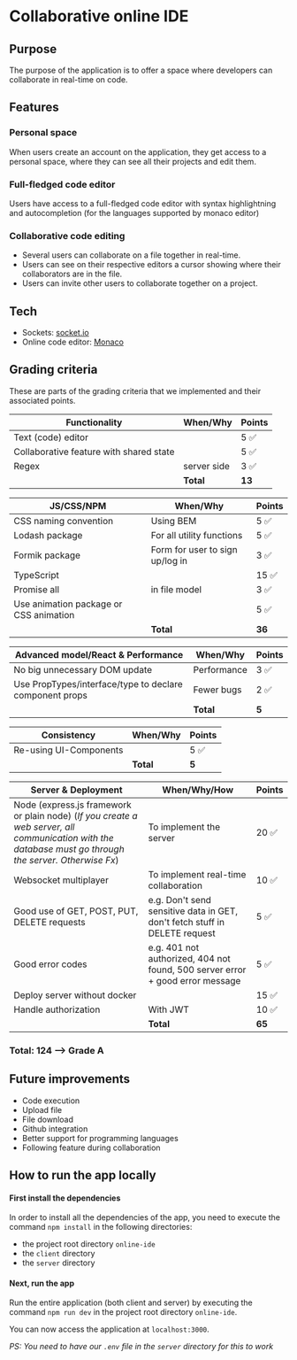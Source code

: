 # Collaborative online IDE

## Purpose

The purpose of the application is to offer a space where developers can collaborate in real-time on code.

## Features

### Personal space

When users create an account on the application, they get access to a personal space, where they can see all their projects and edit them.

### Full-fledged code editor

Users have access to a full-fledged code editor with syntax highlightning and autocompletion (for the languages supported by monaco editor)

### Collaborative code editing

- Several users can collaborate on a file together in real-time.
- Users can see on their respective editors a cursor showing where their collaborators are in the file.
- Users can invite other users to collaborate together on a project.

## Tech

- Sockets: [socket.io](https://socket.io/)
- Online code editor: [Monaco](https://microsoft.github.io/monaco-editor/index.html)

## Grading criteria

These are parts of the grading criteria that we implemented and their associated points.

| Functionality                           | When/Why    | Points |
| --------------------------------------- | ----------- | ------ |
| Text (code) editor                      |             | 5 ✅   |
| Collaborative feature with shared state |             | 5 ✅   |
| Regex                                   | server side | 3 ✅   |
|                                         | **Total**   | **13** |

| JS/CSS/NPM                             | When/Why                        | Points |
| -------------------------------------- | ------------------------------- | ------ |
| CSS naming convention                  | Using BEM                       | 5 ✅   |
| Lodash package                         | For all utility functions       | 5 ✅   |
| Formik package                         | Form for user to sign up/log in | 3 ✅   |
| TypeScript                             |                                 | 15 ✅  |
| Promise all                            | in file model                   | 3 ✅   |
| Use animation package or CSS animation |                                 | 5 ✅   |
|                                        | **Total**                       | **36** |

| Advanced model/React & Performance                      | When/Why    | Points |
| ------------------------------------------------------- | ----------- | ------ |
| No big unnecessary DOM update                           | Performance | 3 ✅   |
| Use PropTypes/interface/type to declare component props | Fewer bugs  | 2 ✅   |
|                                                         | **Total**   | **5**  |

| Consistency            | When/Why  | Points |
| ---------------------- | --------- | ------ |
| Re-using UI-Components |           | 5 ✅   |
|                        | **Total** | **5**  |

| Server & Deployment                                                                                                                                    | When/Why/How                                                                  | Points |
| ------------------------------------------------------------------------------------------------------------------------------------------------------ | ----------------------------------------------------------------------------- | ------ |
| Node (express.js framework or plain node) (_If you create a web server, all communication with the database must go through the server. Otherwise Fx_) | To implement the server                                                       | 20 ✅  |
| Websocket multiplayer                                                                                                                                  | To implement real-time collaboration                                          | 10 ✅  |
| Good use of GET, POST, PUT, DELETE requests                                                                                                            | e.g. Don't send sensitive data in GET, don't fetch stuff in DELETE request    | 5 ✅   |
| Good error codes                                                                                                                                       | e.g. 401 not authorized, 404 not found, 500 server error + good error message | 5 ✅   |
| Deploy server without docker                                                                                                                           |                                                                               | 15 ✅  |
| Handle authorization                                                                                                                                   | With JWT                                                                      | 10 ✅  |
|                                                                                                                                                        | **Total**                                                                     | **65** |

### **Total**: 124 --> Grade A

## Future improvements

- Code execution
- Upload file
- File download
- Github integration
- Better support for programming languages
- Following feature during collaboration

## How to run the app locally

#### First install the dependencies

In order to install all the dependencies of the app, you need to execute the command `npm install` in the following directories:

- the project root directory `online-ide`
- the `client` directory
- the `server` directory

#### Next, run the app

Run the entire application (both client and server) by executing the command `npm run dev` in the project root directory `online-ide`.

You can now access the application at `localhost:3000`.

_*PS: You need to have our `.env` file in the `server` directory for this to work*_
